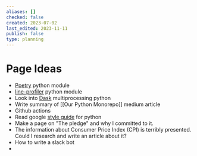 ```yaml
---
aliases: []
checked: false
created: 2023-07-02
last_edited: 2023-11-11
publish: false
type: planning
---
```

# Page Ideas
- [Poetry](https://python-poetry.org/) python module
- [line-profiler](https://pypi.org/project/line-profiler/) python module
- Look into [Dask](https://www.dask.org/) multiprocessing python
- Write summary of [[Our Python Monorepo]] medium article
- Github actions
- Read google [style guide](https://google.github.io/styleguide/pyguide.html) for python
- Make a page on "The pledge" and why I committed to it.
- The information about Consumer Price Index (CPI) is terribly presented. Could I research and write an article about it?
- How to write a slack bot
-

